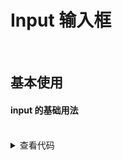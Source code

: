 # Input 输入框

<br/>

## 基本使用

#### input 的基础用法
<br/>
<div class="source">
  <Button-Button></Button-Button>
</div>
<details>

```vue
<template>
  <m-input v-model="value" placeholder="基本使用"></m-input>
</template>

<script>
import { ref } from 'vue';
export default {
  setup() {
    const value = ref('')
    return {
      value
    }
  }
}
</script>
```

<summary>查看代码</summary>
</details>